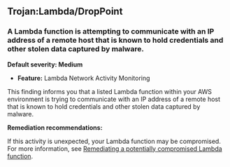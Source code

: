 Trojan:Lambda/DropPoint
-----------------------


### A Lambda function is attempting to communicate with an IP address of a remote host that is known to hold credentials and other stolen data captured by malware.


**Default severity: Medium**


 * **Feature:** Lambda Network Activity Monitoring

This finding informs you that a listed Lambda function within your AWS environment is trying to communicate with an IP address of a remote host that is known to hold credentials and other stolen data captured by malware.


**Remediation recommendations:**


If this activity is unexpected, your Lambda function may be compromised. For more information, see [Remediating a potentially compromised Lambda function](https://docs.aws.amazon.com/guardduty/latest/ug/remediate-lambda-protection-finding-types.html).

